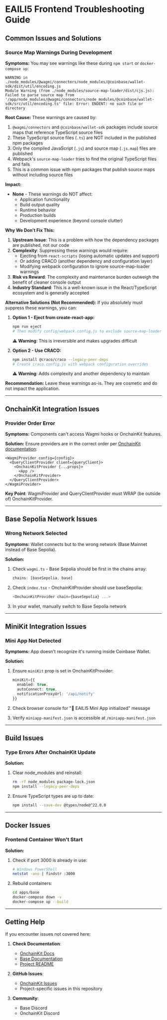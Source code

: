 # EAILI5 Frontend Troubleshooting Guide

## Common Issues and Solutions

### Source Map Warnings During Development

**Symptoms:**
You may see warnings like these during `npm start` or `docker-compose up`:

```
WARNING in ./node_modules/@wagmi/connectors/node_modules/@coinbase/wallet-sdk/dist/util/encoding.js
Module Warning (from ./node_modules/source-map-loader/dist/cjs.js):
Failed to parse source map from '/app/node_modules/@wagmi/connectors/node_modules/@coinbase/wallet-sdk/src/util/encoding.ts' file: Error: ENOENT: no such file or directory
```

**Root Cause:**
These warnings are caused by:
1. `@wagmi/connectors` and `@coinbase/wallet-sdk` packages include source maps that reference TypeScript source files
2. These TypeScript source files (`.ts`) are NOT included in the published npm packages
3. Only the compiled JavaScript (`.js`) and source map (`.js.map`) files are published
4. Webpack's `source-map-loader` tries to find the original TypeScript files and fails
5. This is a common issue with npm packages that publish source maps without including source files

**Impact:**
- **None** - These warnings do NOT affect:
  - Application functionality
  - Build output quality
  - Runtime behavior
  - Production builds
  - Development experience (beyond console clutter)

**Why We Don't Fix This:**
1. **Upstream Issue**: This is a problem with how the dependency packages are published, not our code
2. **Complexity**: Suppressing these warnings would require:
   - Ejecting from `react-scripts` (losing automatic updates and support)
   - Or adding CRACO (another dependency and configuration layer)
   - Modifying webpack configuration to ignore source-map-loader warnings
3. **Risk vs Reward**: The complexity and maintenance burden outweigh the benefit of cleaner console output
4. **Industry Standard**: This is a well-known issue in the React/TypeScript ecosystem and is generally accepted

**Alternative Solutions (Not Recommended):**
If you absolutely must suppress these warnings, you can:

1. **Option 1 - Eject from create-react-app:**
   ```bash
   npm run eject
   # Then modify config/webpack.config.js to exclude source-map-loader warnings
   ```
   ⚠️ **Warning**: This is irreversible and makes upgrades difficult

2. **Option 2 - Use CRACO:**
   ```bash
   npm install @craco/craco --legacy-peer-deps
   # Create craco.config.js with webpack configuration overrides
   ```
   ⚠️ **Warning**: Adds complexity and another dependency to maintain

**Recommendation:**
Leave these warnings as-is. They are cosmetic and do not impact the application.

---

## OnchainKit Integration Issues

### Provider Order Error

**Symptoms:**
Components can't access Wagmi hooks or OnchainKit features.

**Solution:**
Ensure providers are in the correct order per [OnchainKit documentation](https://docs.base.org/onchainkit/latest/configuration/wagmi-viem-integration):

```tsx
<WagmiProvider config={config}>
  <QueryClientProvider client={queryClient}>
    <OnchainKitProvider {...props}>
      <App />
    </OnchainKitProvider>
  </QueryClientProvider>
</WagmiProvider>
```

**Key Point**: WagmiProvider and QueryClientProvider must WRAP (be outside of) OnchainKitProvider.

---

## Base Sepolia Network Issues

### Wrong Network Selected

**Symptoms:**
Wallet connects but to the wrong network (Base Mainnet instead of Base Sepolia).

**Solution:**
1. Check `wagmi.ts` - Base Sepolia should be first in the chains array:
   ```typescript
   chains: [baseSepolia, base]
   ```

2. Check `index.tsx` - OnchainKitProvider should use baseSepolia:
   ```typescript
   <OnchainKitProvider chain={baseSepolia} ...>
   ```

3. In your wallet, manually switch to Base Sepolia network

---

## MiniKit Integration Issues

### Mini App Not Detected

**Symptoms:**
App doesn't recognize it's running inside Coinbase Wallet.

**Solution:**
1. Ensure `miniKit` prop is set in OnchainKitProvider:
   ```typescript
   miniKit={{
     enabled: true,
     autoConnect: true,
     notificationProxyUrl: '/api/notify'
   }}
   ```

2. Check browser console for "🚀 EAILI5 Mini App initialized" message

3. Verify `miniapp-manifest.json` is accessible at `/miniapp-manifest.json`

---

## Build Issues

### Type Errors After OnchainKit Update

**Solution:**
1. Clear node_modules and reinstall:
   ```bash
   rm -rf node_modules package-lock.json
   npm install --legacy-peer-deps
   ```

2. Ensure TypeScript types are up to date:
   ```bash
   npm install --save-dev @types/node@^22.0.0
   ```

---

## Docker Issues

### Frontend Container Won't Start

**Solution:**
1. Check if port 3000 is already in use:
   ```bash
   # Windows PowerShell
   netstat -ano | findstr :3000
   ```

2. Rebuild containers:
   ```bash
   cd apps/base
   docker-compose down -v
   docker-compose up --build
   ```

---

## Getting Help

If you encounter issues not covered here:

1. **Check Documentation**:
   - [OnchainKit Docs](https://docs.base.org/onchainkit/latest)
   - [Base Documentation](https://docs.base.org)
   - [Project README](../README.md)

2. **GitHub Issues**:
   - [OnchainKit Issues](https://github.com/coinbase/onchainkit/issues)
   - Project-specific issues in this repository

3. **Community**:
   - Base Discord
   - OnchainKit Discord

